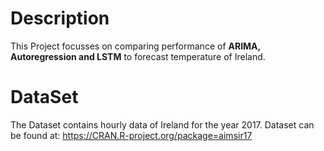 # Description
This Project focusses on comparing performance of **ARIMA, Autoregression and LSTM** to forecast temperature of Ireland. 

# DataSet
The Dataset contains hourly data of Ireland for the year 2017. Dataset can be found at: https://CRAN.R-project.org/package=aimsir17